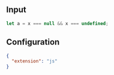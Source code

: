 
## Input
```javascript input
let a = x === null && x === undefined;
```

## Configuration
```json configuration
{
  "extension": "js"
}
```
